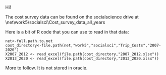 Hi!

The cost survey data can be found on the socialscience drive at 
\\net\work5\socialsci\Cost_survey_data_all_years

Here is a bit of R code that you can use to read in that data:
```
net<-full.path.to.net
cost_directory<-file.path(net,"work5","socialsci","Trip_Costs","2007-2020")
X2007_2012 <- read_excel(file.path(cost_directory,"2007_2012.xlsx"))
X2013_2020 <- read_excel(file.path(cost_directory,"2013_2020.xlsx"))
```

More to follow.  It is not stored in oracle.

